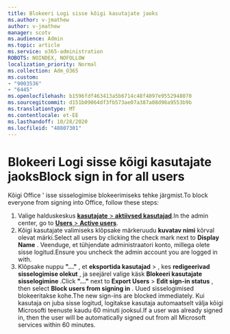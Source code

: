 ```yaml
---
title: Blokeeri Logi sisse kõigi kasutajate jaoks
ms.author: v-jmathew
author: v-jmathew
manager: scotv
ms.audience: Admin
ms.topic: article
ms.service: o365-administration
ROBOTS: NOINDEX, NOFOLLOW
localization_priority: Normal
ms.collection: Adm_O365
ms.custom:
- "9003536"
- "6445"
ms.openlocfilehash: b1596fdf463413a5b6714c48f4097e9552948070
ms.sourcegitcommit: d151b09064df3fb573ae07a387a08d98a9553b9b
ms.translationtype: MT
ms.contentlocale: et-EE
ms.lasthandoff: 10/28/2020
ms.locfileid: "48807301"
---
```

# <a name="block-sign-in-for-all-users"></a><span data-ttu-id="49d66-102">Blokeeri Logi sisse kõigi kasutajate jaoks</span><span class="sxs-lookup"><span data-stu-id="49d66-102">Block sign in for all users</span></span>

<span data-ttu-id="49d66-103">Kõigi Office ' isse sisselogimise blokeerimiseks tehke järgmist.</span><span class="sxs-lookup"><span data-stu-id="49d66-103">To block everyone from signing into Office, follow these steps:</span></span>

1. <span data-ttu-id="49d66-104">Valige halduskeskus [ **kasutajate**  >  **aktiivsed kasutajad**](https://admin.microsoft.com/Adminportal/Home?source=applauncher#/users).</span><span class="sxs-lookup"><span data-stu-id="49d66-104">In the admin center, go to [**Users** > **Active users**](https://admin.microsoft.com/Adminportal/Home?source=applauncher#/users).</span></span>
2. <span data-ttu-id="49d66-105">Kõigi kasutajate valimiseks klõpsake märkeruudu **kuvatav nimi** kõrval olevat märki.</span><span class="sxs-lookup"><span data-stu-id="49d66-105">Select all users by clicking the check mark next to **Display Name** .</span></span> <span data-ttu-id="49d66-106">Veenduge, et tühjendate administraatori konto, millega olete sisse logitud.</span><span class="sxs-lookup"><span data-stu-id="49d66-106">Ensure you uncheck the admin account you are logged in with.</span></span>
3. <span data-ttu-id="49d66-107">Klõpsake nuppu **"..."** , et **eksportida kasutajad**  >  , kes **redigeerivad sisselogimise olekut** , ja seejärel valige käsk **Blokeeri kasutajate sisselogimine** .</span><span class="sxs-lookup"><span data-stu-id="49d66-107">Click **"..."** next to **Export Users** > **Edit sign-in status** , then select **Block users from signing in** .</span></span> <span data-ttu-id="49d66-108">Uued sisselogimised blokeeritakse kohe.</span><span class="sxs-lookup"><span data-stu-id="49d66-108">The new sign-ins are blocked immediately.</span></span> <span data-ttu-id="49d66-109">Kui kasutaja on juba sisse logitud, logitakse kasutaja automaatselt välja kõigi Microsofti teenuste kaudu 60 minuti jooksul.</span><span class="sxs-lookup"><span data-stu-id="49d66-109">If a user was already signed in, then the user will be automatically signed out from all Microsoft services within 60 minutes.</span></span>
